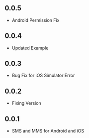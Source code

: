 ## 0.0.5

* Android Permission Fix

## 0.0.4

* Updated Example

## 0.0.3

* Bug Fix for iOS Simulator Error

## 0.0.2

* Fixing Version

## 0.0.1

* SMS and MMS for Android and iOS
